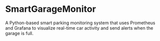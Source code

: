 # SmartGarageMonitor
A Python-based smart parking monitoring system that uses Prometheus and Grafana to visualize real-time car activity and send alerts when the garage is full.
